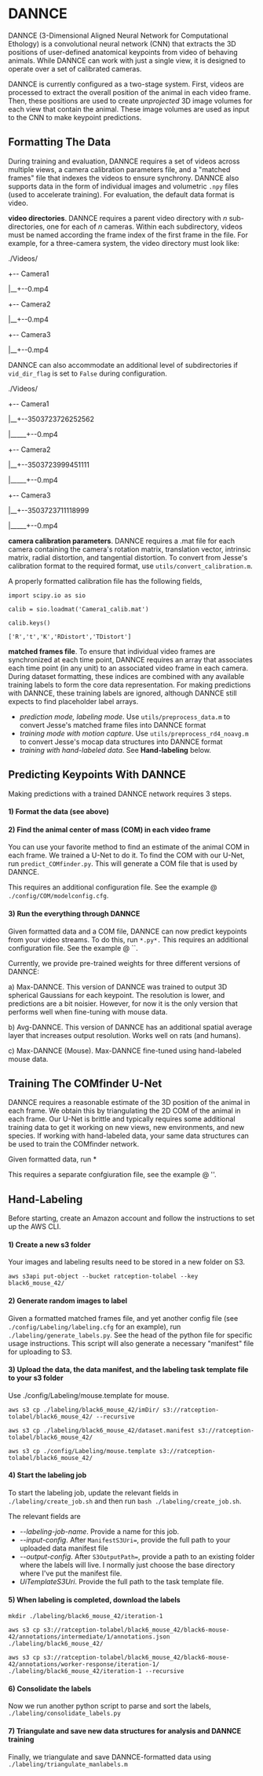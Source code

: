 # DANNCE

DANNCE (3-Dimensional Aligned Neural Network for Computational Ethology) is a convolutional neural network (CNN) that extracts the 3D positions of user-defined anatomical keypoints from video of behaving animals. While DANNCE can work with just a single view, it is designed to operate over a set of calibrated cameras.

DANNCE is currently configured as a two-stage system. First, videos are processed to extract the overall position of the animal in each video frame. Then, these positions are used to create *unprojected* 3D image volumes for each view that contain the animal. These image volumes are used as input to the CNN to make keypoint predictions.

## Formatting The Data
During training and evaluation, DANNCE requires a set of videos across multiple views, a camera calibration parameters file, and a "matched frames" file that indexes the videos to ensure synchrony. DANNCE also supports data in the form of individual images and volumetric `.npy` files (used to accelerate training). For evaluation, the default data format is video.

**video directories**.
DANNCE requires a parent video directory with *n* sub-directories, one for each of *n* cameras. Within each subdirectory, videos must be named according the frame index of the first frame in the file. For example, for a three-camera system, the video directory must look like:

./Videos/

+-- Camera1

|\_\_+--0.mp4

+-- Camera2

|\_\_+--0.mp4

+-- Camera3

|\_\_+--0.mp4

DANNCE can also accommodate an additional level of subdirectories if `vid_dir_flag` is set to `False` during configuration. 

./Videos/

+-- Camera1

|\_\_+--3503723726252562

|\_\_\_\_\_+--0.mp4

+-- Camera2

|\_\_+--3503723999451111

|\_\_\_\_\_+--0.mp4

+-- Camera3

|\_\_+--3503723711118999

|\_\_\_\_\_+--0.mp4

**camera calibration parameters**.
DANNCE requires a .mat file for each camera containing the camera's rotation matrix, translation vector, intrinsic matrix, radial distortion, and tangential distortion. To convert from Jesse's calibration format to the required format, use `utils/convert_calibration.m`.

A properly formatted calibration file has the following fields,

`import scipy.io as sio`

`calib = sio.loadmat('Camera1_calib.mat')`

`calib.keys()`

`['R','t','K','RDistort','TDistort']`

**matched frames file**.
To ensure that individual video frames are synchronized at each time point, DANNCE requires an array that associates each time point (in any unit) to an associated video frame in each camera. During dataset formatting, these indices are combined with any available training labels to form the core data representation. For making predictions with DANNCE, these training labels are ignored, although DANNCE still expects to find placeholder label arrays.
- *prediction mode, labeling mode*. Use `utils/preprocess_data.m` to convert Jesse's matched frame files into DANNCE format
- *training mode with motion capture*. Use `utils/preprocess_rd4_noavg.m` to convert Jesse's mocap data structures into DANNCE format
- *training with hand-labeled data*. See **Hand-labeling** below.
    
## Predicting Keypoints With DANNCE

Making predictions with a trained DANNCE network requires 3 steps.

#### 1) Format the data (see above)
#### 2) Find the animal center of mass (COM) in each video frame
You can use your favorite method to find an estimate of the animal COM in each frame. We trained a U-Net to do it. To find the COM with our U-Net, run `predict_COMfinder.py`. This will generate a COM file that is used by DANNCE.

This requires an additional configuration file. See the example @ `./config/COM/modelconfig.cfg`.

#### 3) Run the everything through DANNCE
Given formatted data and a COM file, DANNCE can now predict keypoints from your video streams.
To do this, run `*.py*.`
This requires an additional configuration file. See the example @ ``.

Currently, we provide pre-trained weights for three different versions of DANNCE:

a) Max-DANNCE. This version of DANNCE was trained to output 3D spherical Gaussians for each keypoint. The resolution is lower, and predictions are a bit noisier. However, for now it is the only version that performs well when fine-tuning with mouse data.

b) Avg-DANNCE. This version of DANNCE has an additional spatial average layer that increases output resolution. Works well on rats (and humans).

c) Max-DANNCE (Mouse). Max-DANNCE fine-tuned using hand-labeled mouse data.

## Training The COMfinder U-Net
DANNCE requires a reasonable estimate of the 3D position of the animal in each frame. We obtain this by triangulating the 2D COM of the animal in each frame. Our U-Net is brittle and typically requires some additional training data to get it working on new views, new environments, and new species. If working with hand-labeled data, your same data structures can be used to train the COMfinder network.

Given formatted data, run *

This requires a separate confgiuration file, see the example @ ''.

## Hand-Labeling
Before starting, create an Amazon account and follow the instructions to set up the AWS CLI.

#### 1) Create a new s3 folder
Your images and labeling results need to be stored in a new folder on S3.

`aws s3api put-object --bucket ratception-tolabel --key black6_mouse_42/`

#### 2) Generate random images to label
Given a formatted matched frames file, and yet another config file (see `./config/Labeling/labeling.cfg` for an example), run `./labeling/generate_labels.py`. See the head of the python file for specific usage instructions. This script will also generate a necessary "manifest" file for uploading to S3.

#### 3) Upload the data, the data manifest, and the labeling task template file to your s3 folder
Use ./config/Labeling/mouse.template for mouse.

`aws s3 cp ./labeling/black6_mouse_42/imDir/ s3://ratception-tolabel/black6_mouse_42/ --recursive`

`aws s3 cp ./labeling/black6_mouse_42/dataset.manifest s3://ratception-tolabel/black6_mouse_42/`

`aws s3 cp ./config/Labeling/mouse.template s3://ratception-tolabel/black6_mouse_42/`

#### 4) Start the labeling job
To start the labeling job, update the relevant fields in `./labeling/create_job.sh` and then run `bash ./labeling/create_job.sh`.

The relevant fields are
- *--labeling-job-name*. Provide a name for this job.
- *--input-config*. After `ManifestS3Uri=`, provide the full path to your uploaded data manifest file
- *--output-config*. After `S3OutputPath=`, provide a path to an existing folder where the labels will live. I normally just choose the base directory where I've put the manifest file.
- *UiTemplateS3Uri*. Provide the full path to the task template file.

#### 5) When labeling is completed, download the labels

`mkdir ./labeling/black6_mouse_42/iteration-1`

`aws s3 cp s3://ratception-tolabel/black6_mouse_42/black6-mouse-42/annotations/intermediate/1/annotations.json ./labeling/black6_mouse_42/`

`aws s3 cp s3://ratception-tolabel/black6_mouse_42/black6-mouse-42/annotations/worker-response/iteration-1/ ./labeling/black6_mouse_42/iteration-1 --recursive`

#### 6) Consolidate the labels

Now we run another python script to parse and sort the labels, `./labeling/consolidate_labels.py` 

#### 7) Triangulate and save new data structures for analysis and DANNCE training

Finally, we triangulate and save DANNCE-formatted data using `./labeling/triangulate_manlabels.m`